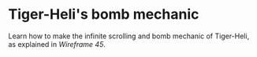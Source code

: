 # Tiger-Heli's bomb mechanic

Learn how to make the infinite scrolling and bomb mechanic of
Tiger-Heli, as explained in _Wireframe 45_.
